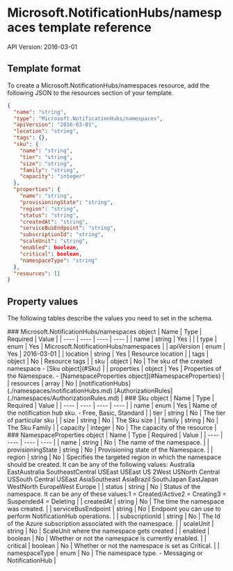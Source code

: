 # Microsoft.NotificationHubs/namespaces template reference
API Version: 2016-03-01
## Template format

To create a Microsoft.NotificationHubs/namespaces resource, add the following JSON to the resources section of your template.

```json
{
  "name": "string",
  "type": "Microsoft.NotificationHubs/namespaces",
  "apiVersion": "2016-03-01",
  "location": "string",
  "tags": {},
  "sku": {
    "name": "string",
    "tier": "string",
    "size": "string",
    "family": "string",
    "capacity": "integer"
  },
  "properties": {
    "name": "string",
    "provisioningState": "string",
    "region": "string",
    "status": "string",
    "createdAt": "string",
    "serviceBusEndpoint": "string",
    "subscriptionId": "string",
    "scaleUnit": "string",
    "enabled": boolean,
    "critical": boolean,
    "namespaceType": "string"
  },
  "resources": []
}
```
## Property values

The following tables describe the values you need to set in the schema.

<a id="Microsoft.NotificationHubs/namespaces" />
### Microsoft.NotificationHubs/namespaces object
|  Name | Type | Required | Value |
|  ---- | ---- | ---- | ---- |
|  name | string | Yes |  |
|  type | enum | Yes | Microsoft.NotificationHubs/namespaces |
|  apiVersion | enum | Yes | 2016-03-01 |
|  location | string | Yes | Resource location |
|  tags | object | No | Resource tags |
|  sku | object | No | The sku of the created namespace - [Sku object](#Sku) |
|  properties | object | Yes | Properties of the Namespace. - [NamespaceProperties object](#NamespaceProperties) |
|  resources | array | No | [notificationHubs](./namespaces/notificationHubs.md) [AuthorizationRules](./namespaces/AuthorizationRules.md) |


<a id="Sku" />
### Sku object
|  Name | Type | Required | Value |
|  ---- | ---- | ---- | ---- |
|  name | enum | Yes | Name of the notification hub sku. - Free, Basic, Standard |
|  tier | string | No | The tier of particular sku |
|  size | string | No | The Sku size |
|  family | string | No | The Sku Family |
|  capacity | integer | No | The capacity of the resource |


<a id="NamespaceProperties" />
### NamespaceProperties object
|  Name | Type | Required | Value |
|  ---- | ---- | ---- | ---- |
|  name | string | No | The name of the namespace. |
|  provisioningState | string | No | Provisioning state of the Namespace. |
|  region | string | No | Specifies the targeted region in which the namespace should be created. It can be any of the following values: Australia EastAustralia SoutheastCentral USEast USEast US 2West USNorth Central USSouth Central USEast AsiaSoutheast AsiaBrazil SouthJapan EastJapan WestNorth EuropeWest Europe |
|  status | string | No | Status of the namespace. It can be any of these values:1 = Created/Active2 = Creating3 = Suspended4 = Deleting |
|  createdAt | string | No | The time the namespace was created. |
|  serviceBusEndpoint | string | No | Endpoint you can use to perform NotificationHub operations. |
|  subscriptionId | string | No | The Id of the Azure subscription associated with the namespace. |
|  scaleUnit | string | No | ScaleUnit where the namespace gets created |
|  enabled | boolean | No | Whether or not the namespace is currently enabled. |
|  critical | boolean | No | Whether or not the namespace is set as Critical. |
|  namespaceType | enum | No | The namespace type. - Messaging or NotificationHub |

